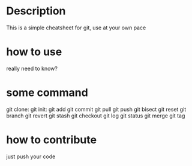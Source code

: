 # Description

This is a simple cheatsheet for git, use at your own pace

# how to use

really need to know?

# some command

git clone:
git init:
git add
git commit
git pull
git push
git bisect
git reset
git branch
git revert
git stash
git checkout
git log
git status
git merge
git tag


# how to contribute 

just push your code
